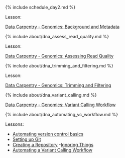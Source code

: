 
{% include schedule_day2.md %}


Lesson:

[Data Carpentry - Genomics: Background and Metadata](https://murraycadzow.github.io/obss2020-wrangling-genomics/01-background/index.html)


{% include about/dna_assess_read_quality.md %}

Lesson:

[Data Carpentry - Genomics: Assessing Read Quality](https://murraycadzow.github.io/obss2020-wrangling-genomics/02-quality-control/index.html)

{% include about/dna_trimming_and_filtering.md %}

Lesson:

[Data Carpentry - Genomics: Trimming and Filtering](https://murraycadzow.github.io/obss2020-wrangling-genomics/03-trimming/index.html)

{% include about/dna_variant_calling.md %}

[Data Carpentry - Genomics: Variant Calling Workflow](https://murraycadzow.github.io/obss2020-wrangling-genomics/04-variant_calling/index.html)

{% include about/dna_automating_vc_workflow.md %}

Lessons:

- [Automating version control basics](https://murraycadzow.github.io/obs2020-wrangling-genomics/05-version-control-basics/index.html)
- [Setting up Git](https://murraycadzow.github.io/obss2020-wrangling-genomics/06-setting-up-version-control/index.html)
- [Creating a Repository](https://murraycadzow.github.io/obs2020-wrangling-genomics/07-create-repo/index.html)
-[Ignoring Things](https://murraycadzow.github.io/obss2020-wrangling-genomics/09-ignore/index.html)
- [Automating a Variant Calling Workflow](https://murraycadzow.github.io/obss2020-wrangling-genomics/10-automation/index.html)

